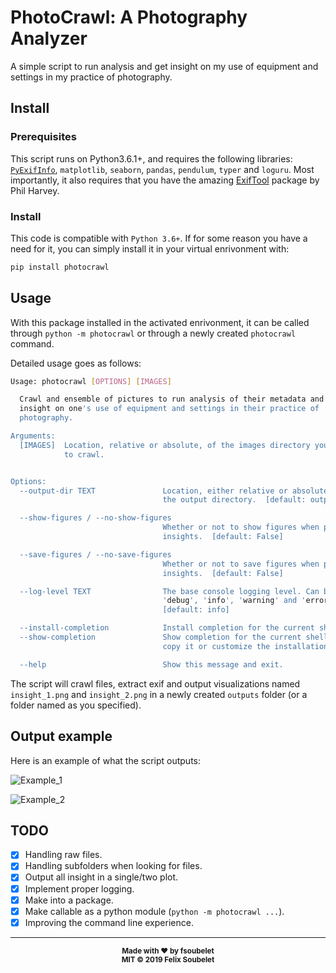 # PhotoCrawl: A Photography Analyzer

A simple script to run analysis and get insight on my use of equipment and settings in my practice of photography.

## Install

### Prerequisites

This script runs on Python3.6.1+, and requires the following libraries: [`PyExifInfo`][pyexifinfo], `matplotlib`, `seaborn`, `pandas`, `pendulum`, `typer` and `loguru`.
Most importantly, it also requires that you have the amazing [ExifTool][exiftool] package by Phil Harvey.

### Install

This code is compatible with `Python 3.6+`.
If for some reason you have a need for it, you can simply install it in your virtual enrivonment with:
```bash
pip install photocrawl
```

## Usage

With this package installed in the activated enrivonment, it can be called through `python -m photocrawl` or through a newly created `photocrawl` command.


Detailed usage goes as follows:
```bash
Usage: photocrawl [OPTIONS] [IMAGES]

  Crawl and ensemble of pictures to run analysis of their metadata and get
  insight on one's use of equipment and settings in their practice of
  photography.

Arguments:
  [IMAGES]  Location, relative or absolute, of the images directory you wish
            to crawl.


Options:
  --output-dir TEXT               Location, either relative or absolute, of
                                  the output directory.  [default: outputs]

  --show-figures / --no-show-figures
                                  Whether or not to show figures when plotting
                                  insights.  [default: False]

  --save-figures / --no-save-figures
                                  Whether or not to save figures when plotting
                                  insights.  [default: False]

  --log-level TEXT                The base console logging level. Can be
                                  'debug', 'info', 'warning' and 'error'.
                                  [default: info]

  --install-completion            Install completion for the current shell.
  --show-completion               Show completion for the current shell, to
                                  copy it or customize the installation.

  --help                          Show this message and exit.
```

The script will crawl files, extract exif and output visualizations named `insight_1.png` and `insight_2.png` in a newly created `outputs` folder (or a folder named as you specified).

## Output example

Here is an example of what the script outputs:

![Example_1](example_outputs/insight_1.jpg)

![Example_2](example_outputs/insight_2.jpg)

## TODO

- [x] Handling raw files.
- [x] Handling subfolders when looking for files.
- [x] Output all insight in a single/two plot.
- [x] Implement proper logging.
- [x] Make into a package.
- [x] Make callable as a python module (`python -m photocrawl ...`).
- [x] Improving the command line experience.

---

<div align="center">
  <sub><strong>Made with ♥︎ by fsoubelet</strong></sub>
  <br>
  <sub><strong>MIT &copy 2019 Felix Soubelet</strong></sub>
</div>


[exiftool]: https://www.sno.phy.queensu.ca/~phil/exiftool/
[license]: https://github.com/fsoubelet/PhotoCrawl/blob/master/LICENSE 
[pyexifinfo]: https://github.com/guinslym/pyexifinfo
